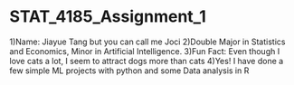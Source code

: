 # STAT_4185_Assignment_1

1)Name: Jiayue Tang but you can call me Joci 
2)Double Major in Statistics and Economics, Minor in Artificial Intelligence. 
3)Fun Fact: Even though I love cats a lot, I seem to attract dogs more than cats 
4)Yes! I have done a few simple ML projects with python and some Data analysis in R
